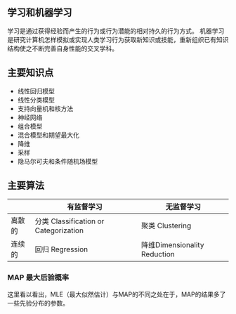 ## 学习和机器学习

学习是通过获得经验而产生的行为或行为潜能的相对持久的行为方式。
机器学习是研究计算机怎样模拟或实现人类学习行为获取新知识或技能，重新组织已有知识结构使之不断完善自身性能的交叉学科。

## 主要知识点

* 线性回归模型
* 线性分类模型
* 支持向量机和核方法
* 神经网络
* 组合模型
* 混合模型和期望最大化
* 降维
* 采样
* 隐马尔可夫和条件随机场模型

## 主要算法

||有监督学习|无监督学习|
|----|----|------|
|离散的|分类 Classification or Categorization|聚类 Clustering|
|连续的|回归 Regression|降维Dimensionality Reduction|

### MAP 最大后验概率

这里看以看出，MLE（最大似然估计）与MAP的不同之处在于，MAP的结果多了一些先验分布的参数。

